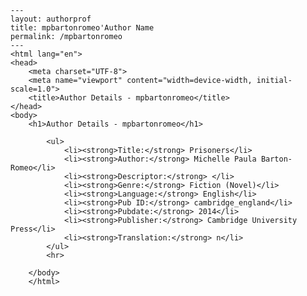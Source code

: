 
    ---
    layout: authorprof
    title: mpbartonromeo'Author Name 
    permalink: /mpbartonromeo
    ---
    <html lang="en">
    <head>
        <meta charset="UTF-8">
        <meta name="viewport" content="width=device-width, initial-scale=1.0">
        <title>Author Details - mpbartonromeo</title>
    </head>
    <body>
        <h1>Author Details - mpbartonromeo</h1>
        
            <ul>
                <li><strong>Title:</strong> Prisoners</li>
                <li><strong>Author:</strong> Michelle Paula Barton-Romeo</li>
                <li><strong>Descriptor:</strong> </li>
                <li><strong>Genre:</strong> Fiction (Novel)</li>
                <li><strong>Language:</strong> English</li>
                <li><strong>Pub ID:</strong> cambridge_england</li>
                <li><strong>Pubdate:</strong> 2014</li>
                <li><strong>Publisher:</strong> Cambridge University Press</li>
                <li><strong>Translation:</strong> n</li>
            </ul>
            <hr>
            
        </body>
        </html>
        